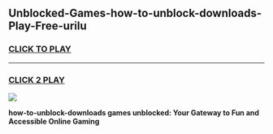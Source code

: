 
## Unblocked-Games-how-to-unblock-downloads-Play-Free-urilu
<h3>
<a href="https://premium76.site?title=how-to-unblock-downloads&ref=21A">CLICK TO PLAY</a></h3>
<hr>

<h3>
<a href="https://premium76.site?title=how-to-unblock-downloads&ref=21A">CLICK 2 PLAY</a>
  
</h3>

<a href="https://premium76.site?title=how-to-unblock-downloads&ref=21A"><img src="https://clearcache.store/games.png"></a>


**how-to-unblock-downloads games unblocked: Your Gateway to Fun and Accessible Online Gaming**

